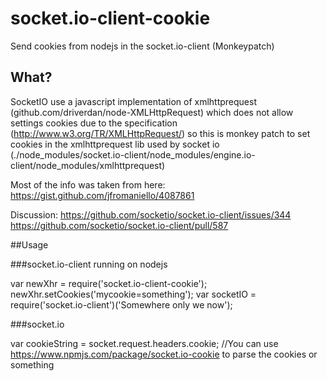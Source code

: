 # socket.io-client-cookie

Send cookies from nodejs in the socket.io-client (Monkeypatch)

## What?

SocketIO use a javascript implementation of xmlhttprequest (github.com/driverdan/node-XMLHttpRequest) which does not allow settings cookies due to the specification (http://www.w3.org/TR/XMLHttpRequest/) so this is monkey patch to set cookies in the xmlhttprequest lib used by socket io (./node_modules/socket.io-client/node_modules/engine.io-client/node_modules/xmlhttprequest)

Most of the info was taken from here:
https://gist.github.com/jfromaniello/4087861

Discussion:
https://github.com/socketio/socket.io-client/issues/344
https://github.com/socketio/socket.io-client/pull/587

##Usage

###socket.io-client running on nodejs

var newXhr = require('socket.io-client-cookie');
newXhr.setCookies('mycookie=something');
var socketIO = require('socket.io-client')('Somewhere only we now');

###socket.io

var cookieString = socket.request.headers.cookie;
//You can use https://www.npmjs.com/package/socket.io-cookie to parse the cookies or something


